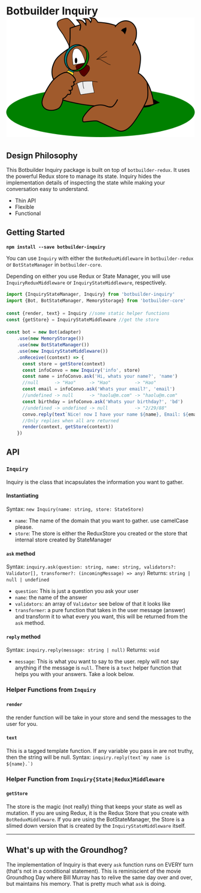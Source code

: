 # Botbuilder Inquiry ![groundhog-mascot](./assets/inquiry-groundhog.png)

## Design Philosophy

This Botbuilder Inquiry package is built on top of `botbuilder-redux`.  It uses the powerful Redux store to manage its state.  Inquiry hides the implementation details of inspecting the state while making your conversation easy to understand.

* Thin API
* Flexible
* Functional

## Getting Started

**`npm install --save botbuilder-inquiry`**

You can use `Inquiry` with either the `BotReduxMiddleware` in `botbuilder-redux` or `BotStateManager` in `botbuilder-core`.

Depending on either you use Redux or State Manager, you will use `InquiryReduxMiddleware` or `InquiryStateMiddleware`, respectively.

```js
import {InquiryStateManager, Inquiry} from 'botbuilder-inquiry'
import {Bot, BotStateManager, MemoryStorage} from 'botbuilder-core'

const {render, text} = Inquiry //some static helper functions
const {getStore} = InquiryStateMiddleware //get the store

const bot = new Bot(adapter)
    .use(new MemoryStorage())
    .use(new BotStateManager())
    .use(new InquiryStateMiddleware())
    .onReceive((context) => {
      const store = getStore(context)
      const infoConvo = new Inquiry('info', store)
      const name = infoConvo.ask('Hi, whats your name?', 'name')   
      //null      -> "Hao"     -> "Hao"         -> "Hao"
      const email = infoConvo.ask('Whats your email?', 'email')    
      //undefined -> null      -> "haolu@m.com" -> "haolu@m.com"
      const birthday = infoConvo.ask('Whats your birthday?', 'bd') 
      //undefined -> undefined -> null          -> "2/29/88"
      convo.reply(text`Nice! now I have your name ${name}, Email: ${email}, Birthday: ${birthday}`)
      //Only replies when all are returned
      render(context, getStore(context))
    })
```
## API
### `Inquiry`
Inquiry is the class that incapsulates the information you want to gather.

#### Instantiating
Syntax: `new Inquiry(name: string, store: StateStore)`
* `name`: The name of the domain that you want to gather.  use camelCase please.
* `store`: The store is either the ReduxStore you created or the store that internal store created by StateManager

#### `ask` method
Syntax: `inquiry.ask(question: string, name: string, validators?: Validator[], transformer?: (incomingMessage) => any)`
Returns: `string | null | undefined`
* `question`: This is just a question you ask your user
* `name`: the name of the answer
* `validators`: an array of `Validator` see below of that it looks like
* `transformer`: a pure function that takes in the user message (answer) and transform it to what every you want, this will be returned from the `ask` method.

#### `reply` method
Syntax: `inquiry.reply(message: string | null)`
Returns: `void`
* `message`: This is what you want to say to the user.  reply will not say anything if the message is `null`.  There is a `text` helper function that helps you with your answers.  Take a look below.

### Helper Functions from `Inquiry`
#### `render`
the render function will be take in your store and send the messages to the user for you.

#### `text`
This is a tagged template function.  If any variable you pass in are not truthy, then the string will be null.
Syntax: ``inquiry.reply(text`my name is ${name}.`)``

### Helper Function from `Inquiry{State|Redux}Middleware`
#### `getStore`
The store is the magic (not really) thing that keeps your state as well as mutation.  If you are using Redux, it is the Redux Store that you create with `BotReduxMiddleware`.  If you are using the BotStateManager, the Store is a slimed down version that is created by the `InquiryStateMiddleware` itself.

----------------------------------------------------

## What's up with the Groundhog?

The implementation of Inquiry is that every `ask` function runs on EVERY turn (that's not in a conditional statement).  This is reminiscient of the movie Groundhog Day where Bill Murray has to relive the same day over and over, but maintains his memory.  That is pretty much what `ask` is doing.

